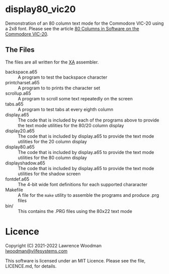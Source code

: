 display80_vic20
===============

Demonstration of an 80 column text mode for the Commodore VIC-20 using a 2x8 font.  Please see the article [80 Columns in Software on the Commodore VIC-20](https://techtinkering.com/articles/80-columns-in-software-on-the-commodore-vic-20/).


## The Files

The files are all written for the [XA](https://www.floodgap.com/retrotech/xa/) assembler.

<dl>
  <dt>backspace.a65</dt>
  <dd>A program to test the backspace character</dd>

  <dt>printcharset.a65</dt>
  <dd>A program to to prints the character set</dd>

  <dt>scrollup.a65</dt>
  <dd>A program to scroll some text repeatedly on the screen</dd>

  <dt>tabs.a65</dt>
  <dd>A program to test tabs at every eighth column</dd>

  <dt>display.a65</dt>
  <dd>The code that is included by each of the programs above to provide the text mode utilities for the 80/20 column display</dd>

  <dt>display20.a65</dt>
  <dd>The code that is included by display.a65 to provide the text mode utilities for the 20 column display</dd>

  <dt>display80.a65</dt>
  <dd>The code that is included by display.a65 to provide the text mode utilities for the 80 column display</dd>

  <dt>displayshadow.a65</dt>
  <dd>The code that is included by display.a65 to provide the text mode utilities for the shadow screen</dd>

  <dt>fontdef.a65</dt>
  <dd>The 4-bit wide font definitions for each supported chararacter</dd>

  <dt>Makefile</dt>
  <dd>A file for the <code>make</code> utility to assemble the programs and produce .prg files</dd>

  <dt>bin/</dt>
  <dd>This contains the .PRG files using the 80x22 text mode</dd>
</dl>

# Licence
Copyright (C) 2021-2022 Lawrence Woodman <lwoodman@vlifesystems.com>

This software is licensed under an MIT Licence.  Please see the file, LICENCE.md, for details.
